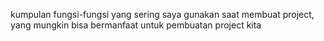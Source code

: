 kumpulan fungsi-fungsi yang sering saya gunakan saat membuat project, yang mungkin bisa bermanfaat untuk pembuatan project kita
